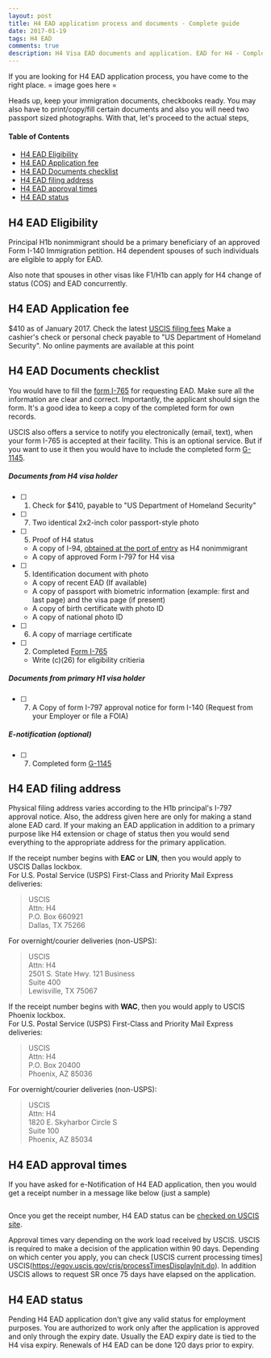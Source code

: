 ```yaml
---
layout: post
title: H4 EAD application process and documents - Complete guide 
date: 2017-01-19
tags: H4 EAD
comments: true
description: H4 Visa EAD documents and application. EAD for H4 - Complete guide
---
```

If you are looking for H4 EAD application process, you have come to the right place.
= image goes here = 

Heads up, keep your immigration documents, checkbooks ready. You may also have to print/copy/fill certain documents and also you will need two passport sized photographs. With that, let's proceed to the actual steps,

#### Table of Contents
 - [H4 EAD Eligibility](#h4-ead-eligibility)
 - [H4 EAD Application fee](#h4-ead-application-fee)
 - [H4 EAD Documents checklist](#h4-ead-documents-checklist)
 - [H4 EAD filing address](#h4-ead-filing-address)
 - [H4 EAD approval times](#h4-ead-approval-times)
 - [H4 EAD status](#h4-ead-status)

## H4 EAD Eligibility

Principal H1b nonimmigrant should be a primary beneficiary of an approved Form I-140 Immigration petition. H4 dependent spouses of such individuals are eligible to apply for EAD. 

Also note that spouses in other visas like F1/H1b can apply for H4 change of status (COS) and EAD concurrently.

## H4 EAD Application fee
$410 as of January 2017. Check the latest [USCIS filing fees](https://www.uscis.gov/forms/our-fees)
Make a cashier's check or personal check payable to "US Department of Homeland Security". No online payments are available at this point

## H4 EAD Documents checklist
You would have to fill the [form I-765](http://www.uscis.gov/i-765) for requesting EAD. Make sure all the information are clear and correct. Importantly, the applicant should sign the form. It's a good idea to keep a copy of the completed form for own records. 

USCIS also offers a service to notify you electronically (email, text), when your form I-765 is accepted at their facility. This is an optional service. But if you want to use it then you would have to include the completed form [G-1145](http://www.uscis.gov/sites/default/files/files/form/g-1145.pdf). 

##### Documents from H4 visa holder

- [ ] 1. Check for $410, payable to "US Department of Homeland Security" 
- [ ] 7. Two identical 2x2-inch color passport-style photo
- [ ] 5. Proof of H4 status 
    - A copy of I-94, [obtained at the port of entry](https://i94.cbp.dhs.gov/I94/#/recent-search) as H4 nonimmigrant
    - A copy of approved Form I-797 for H4 visa
- [ ] 5. Identification document with photo 
    - A copy of recent EAD (If available)
    - A copy of passport with biometric information (example: first and last page) and the visa page (if present)
    - A copy of birth certificate with photo ID
    - A copy of national photo ID
- [ ] 6. A copy of marriage certificate 
- [ ] 2. Completed [Form I-765](http://www.uscis.gov/i-765) 
    - Write (c)(26) for eligibility critieria

##### Documents from primary H1 visa holder     

- [ ] 7. A Copy of form I-797 approval notice for form I-140 (Request from your Employer or file a FOIA)

##### E-notification (optional)
- [ ] 7. Completed form [G-1145](http://www.uscis.gov/sites/default/files/files/form/g-1145.pdf)

## H4 EAD filing address
Physical filing address varies according to the H1b principal's I-797 approval notice. Also, the address given here are only for making a stand alone EAD card. If your making an EAD application in addition to a primary purpose like H4 extension or chage of status then you would send everything to the appropriate address for the primary application. 

If the receipt number begins with **EAC** or **LIN**, then you would apply to USCIS Dallas lockbox.  
For U.S. Postal Service (USPS) First-Class and Priority Mail Express deliveries:

> USCIS  
> Attn: H4  
> P.O. Box 660921  
> Dallas, TX 75266  

For overnight/courier deliveries (non-USPS):

> USCIS  
> Attn: H4  
> 2501 S. State Hwy. 121 Business  
> Suite 400  
> Lewisville, TX 75067  


If the receipt number begins with **WAC**, then you would apply to USCIS Phoenix  lockbox.  
For U.S. Postal Service (USPS) First-Class and Priority Mail Express deliveries:

> USCIS  
> Attn: H4  
> P.O. Box 20400  
> Phoenix, AZ 85036  

For overnight/courier deliveries (non-USPS):

> USCIS  
> Attn: H4  
> 1820 E. Skyharbor Circle S  
> Suite 100  
> Phoenix, AZ 85034  

## H4 EAD approval times
If you have asked for e-Notification of H4 EAD application, then you would get a receipt number in a message like below (just a sample)

``` "On November 27, 2016, we received your Form I-765, Application for Employment Authorization , Receipt Number EACXXXXXXXXX, and sent you the receipt notice that describes how we will process your case. Please follow the instructions in the notice. If you do not receive your receipt notice by December 26, 2016, please call Customer Service at 1-800-375-5283" 
 ```

Once you get the receipt number, H4 EAD status can be [checked on USCIS site](https://egov.uscis.gov/casestatus/landing.do).

Approval times vary depending on the work load received by USCIS. USCIS is required to make a decision of the application within 90 days. Depending on which center you apply, you can check [USCIS current processing times] USCIS(https://egov.uscis.gov/cris/processTimesDisplayInit.do). In addition USCIS allows to request SR once 75 days have elapsed on the application. 

## H4 EAD status
Pending H4 EAD application don't give any valid status for employment purposes. You are authorized to work only after the application is approved and only through the expiry date. Usually the EAD expiry date is tied to the H4 visa expiry. Renewals of H4 EAD can be done 120 days prior to expiry.

